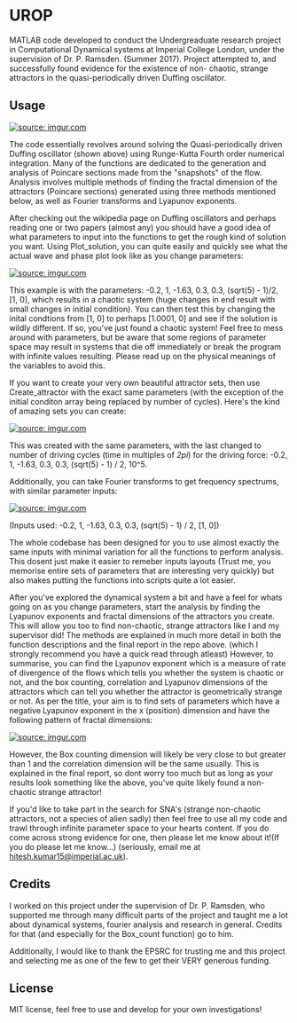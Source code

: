 # UROP

MATLAB code developed to conduct the Undergreaduate research project in Computational Dynamical systems at Imperial College London,
under the supervision of Dr. P. Ramsden. (Summer 2017). Project attempted to, and successfully found evidence for the existence of non-
chaotic, strange attractors in the quasi-periodically driven Duffing oscillator. 

## Usage ##
<a href="https://imgur.com/8l69u7w"><img src="https://i.imgur.com/8l69u7w.jpg" title="source: imgur.com" /></a>

The code essentially revolves around solving the Quasi-periodically driven Duffing oscillator (shown above) using Runge-Kutta Fourth
order numerical integration. Many of the functions are dedicated to the generation and analysis of Poincare sections made from the
"snapshots" of the flow. Analysis involves multiple methods of finding the fractal dimension of the attractors (Poincare sections)
generated using three methods mentioned below, as well as Fourier transforms and Lyapunov exponents.

After checking out the wikipedia page on Duffing oscillators and perhaps reading one or two papers (almost any) you should have a good 
idea of what parameters to input into the functions to get the rough kind of solution you want. Using Plot_solution, you can quite
easily and quickly see what the actual wave and phase plot look like as you change parameters:

<a href="https://imgur.com/sFb7oRy"><img src="https://i.imgur.com/sFb7oRy.jpg" title="source: imgur.com" /></a>

This example is with the parameters: -0.2, 1, -1.63, 0.3, 0.3, (sqrt(5) - 1)/2, [1, 0], which results in a chaotic system (huge changes
in end result with small changes in initial condition). You can then test this by changing the inital condtions from [1, 0] to perhaps 
[1.0001, 0] and see if the solution is wildly different. If so, you've just found a chaotic system! Feel free to mess around with
parameters, but be aware that some regions of parameter space may result in systems that die off immediately or break the program with
infinite values resulting. Please read up on the physical meanings of the variables to avoid this.

If you want to create your very own beautiful attractor sets, then use Create_attractor with the exact same parameters (with the
exception of the initial conditon array being replaced by number of cycles). Here's the kind of amazing sets you can create:

<a href="https://imgur.com/3DCGdyc"><img src="https://i.imgur.com/3DCGdyc.jpg" title="source: imgur.com" /></a>

This was created with the same parameters, with the last changed to number of driving cycles (time in multiples of *2pi*) for the
driving force: -0.2, 1, -1.63, 0.3, 0.3, (sqrt(5) - 1) / 2, 10^5.

Additionally, you can take Fourier transforms to get frequency spectrums, with similar parameter inputs:

<a href="https://imgur.com/okoHHyQ"><img src="https://i.imgur.com/okoHHyQ.jpg" title="source: imgur.com" /></a>

(Inputs used: -0.2, 1, -1.63, 0.3, 0.3, (sqrt(5) - 1) / 2, [1, 0])

The whole codebase has been designed for you to use almost exactly the same inputs with minimal variation for all the functions to
perform analysis. This dosent just make it easier to remeber inputs layouts (Trust me, you memorise entire sets of parameters that are
interesting very quickly) but also makes putting the functions into scripts quite a lot easier.

After you've explored the dynamical system a bit and have a feel for whats going on as you change parameters, start the analysis by
finding the Lyapunov exponents and fractal dimensions of the attractors you create. This will allow you too to find non-chaotic, strange
attractors like I and my supervisor did! The methods are explained in much more detail in both the function descriptions and the final
report in the repo above. (which I strongly recommend you have a quick read through atleast) However, to summarise, you can find the
Lyapunov exponent which is a measure of rate of divergence of the flows which tells you whether the system is chaotic or not, and the
box counting, correlation and Lyapunov dimensions of the attractors which can tell you whether the attractor is geometrically strange or
not. As per the title, your aim is to find sets of parameters which have a negative Lyapunov exponent in the x (position) dimension 
and have the following pattern of fractal dimensions:

<a href="https://imgur.com/dX2Gb2f"><img src="https://i.imgur.com/dX2Gb2f.jpg" title="source: imgur.com" /></a>

However, the Box counting dimension will likely be very close to but greater than 1 and the correlation dimension will be the same
usually. This is explained in the final report, so dont worry too much but as long as your results look something like the above, you've
quite likely found a non-chaotic strange attractor! 

If you'd like to take part in the search for SNA's (strange non-chaotic attractors, not a species of alien sadly) then feel free to use
all my code and trawl through infinite parameter space to your hearts content. If you do come across strong evidence for one, then
please let me know about it!(If you do please let me know...) (seriously, email me at hitesh.kumar15@imperial.ac.uk).

## Credits ##
I worked on this project under the supervision of Dr. P. Ramsden, who supported me through many difficult parts of the project and
taught me a lot about dynamical systems, fourier analysis and research in general. Credits for that (and especially for the Box_count
function) go to him.

Additionally, I would like to thank the EPSRC for trusting me and this project and selecting me as one of the few to get their VERY
generous funding. 

## License ##

MIT license, feel free to use and develop for your own investigations!
